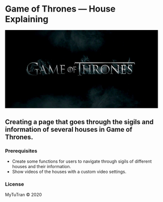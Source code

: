 # Game of Thrones — House Explaining

![GOT](images/got_banner.jpg)

## Creating a page that goes through the sigils and information of several houses in Game of Thrones.

### Prerequisites
- Create some functions for users to navigate through sigils of different houses and their information.
- Show videos of the houses with a custom video settings.

### License

MyTuTran :copyright: 2020
